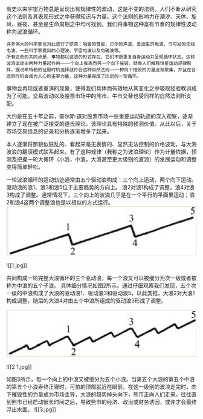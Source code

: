 有史以来宇宙万物总是呈现出有规律性的波动，这是不变的法则。人们不断从研究这个法则及其表现形式之中获得知识与力量。这个法则的影响力在潮汐、天体、旋风、昼夜、甚至是生命周期之中均可找到。我们将事物这种富有节奏的规律性波动称为波浪循环。
```
许多伟大的科学家也对此进行了研究：哈雷的彗星、贝尔的声波、爱迪生的电波、马可尼的无线电波、一些科学家提出的心理波、宇宙电波以及电磁波等。
所有这些的共同点是，事物都以波浪的形式存在，它们不断重复自身运动并呈现循环状态。这种波浪运动由两种力量起作用——一个向上推高而另一个向下摧毁。就像人们解释恒星运动规律那样，据说希特勒的征服时机选择就符合这种自然法则——一种向下摧毁的力量逐渐聚集，并且在合适的时机会成为人心的主宰力量，这种力量完成了历史的一轮循环。
```
事物会再现或者重演的现象，使得我们具体而有效地从其变化之中吸取经验教训成为了可能。交易波动以及股票市场中的熊市、牛市交替也受同样的自然法则所支配。

大约是在五十年之前，查尔斯·道对股票市场一些重要运动轨迹的深入观察，逐渐建立了现在被广泛接受的道氏理论，该理论具有特殊的预测价值。从此以后，关于市场交易信息的记录和分析逐渐增多了起来。

本人逐渐将那貌似狂乱的、看起来毫无表情的、显然无法控制的价格波动，与大海波浪的翻滚模式联系起来。有了这种规律（我称之为波浪理论）作为计量依据，预测及把握一轮大循环（小浪，中浪，大浪甚至更大级别的波浪）的发展运动和调整变得简单轻松。

一轮波浪循环的运动轨迹通常由五个驱动浪构成：三个向上运动，两个向下运动。
驱动浪的浪1、浪3和浪5位于主要趋势的方向上。
浪2对浪1构成了调整，浪4对浪3构成了调整。通常情况下，三个向上的波浪几乎是在一个平行的平面里运动；浪2和浪4这两个调整浪也是以相似的方式运行。
![](./img/1.jpg)

![[1.jpg]]

共同构成一轮完整大浪循环的三个驱动浪，每一个浪又可以被细分为次一级或者被称为中浪的五个子浪。
具体细分情况如图2所示。通过仔细观察我们发现，五个次一级的中浪构成了大浪的驱动浪1、驱动浪3和驱动浪5，以此类推，大浪2对大浪1构成调整，随后的大浪4对由五个中浪所组成的驱动浪3形成了调整。

![](./img/2.jpg)

![[2 1.jpg]]


如图3所示，每一个向上的中浪又被细分为五个小浪。当第五个大浪的第五个中浪的第五个小浪寿终正寝时，可怕的顶部就近在眼前。在这一级别的波浪走完时，向下摧毁性的力量成为市场主导，大浪的趋势掉头向下，熊市正向人们走来。往往直到熊市已经启动很长时间之后，导致熊市的经济、政治或财务诱因，或许才会最终浮出水面。
![[3.jpg]]